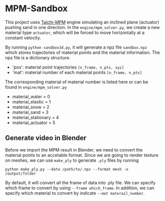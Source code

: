 # MPM-Sandbox
This project uses [Taichi-MPM](https://github.com/taichi-dev/taichi_elements) engine simulating an inclined plane (actuator) pushing sand in one direction. In the `engine/mpm_solver.py`, we create a new material type `actuator`, which will be forced to move horizontally at a constant velocity.

By running `python sandbox3d.py`, it will generate a npz file `sandbox.npz` which stores trajectories of material points and the material information. The npz file is a dictionary structure. 
- 'pos': material point trajectories `[n_frame, n_pts, xyz]`
- 'mat': material number of each material points `[n_frame, n_pts]`

The corresponding material of material number is listed here or can be found in `engine/mpm_solver.py`
- material_water = 0
- material_elastic = 1
- material_snow = 2
- material_sand = 3
- material_stationary = 4
- material_actuator = 5

## Generate video in Blender
Before we import the MPM result in Blender, we need to convert the material points to an accetable format. Since we are going to render texture on meshes, we can use `make_ply` to generate `.ply` files by running 

`python make_ply.py --data /path/to/.npz --format mesh -o /output/folder`

By default, it will convert all the frame of data into .ply file. We can specify which frame to convert by using `--frame which_frame`. In addition, we can specify which material to convert by indicate `--mat materail_number`.

